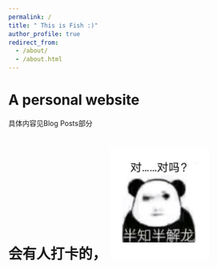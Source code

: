 ```yaml
---
permalink: /
title: " This is Fish :)"
author_profile: true
redirect_from: 
  - /about/
  - /about.html
---
```


<!-- 弹窗 HTML 结构 -->
<div id="popup-overlay" style="display: none;">
  <div id="popup-content">
    <p id="popup-text">
      <strong>第二周“苦学”作业DDL：</strong>2024.11.10
    </p>
    <!-- 按钮容器，使用 Flexbox 排列按钮 -->
    <div id="button-container">
      <button class="popup-button" onclick="closePopup()">关闭</button>
      <button class="popup-button" onclick="redirectToUrl()">跳转</button>
    </div>
  </div>
</div>

<script>
// 弹窗显示函数
function openPopup() {
  document.getElementById('popup-overlay').style.display = 'block';
  document.body.classList.add('no-scroll');  // 禁用滚动
}

// 弹窗关闭函数
function closePopup() {
  document.getElementById('popup-overlay').style.display = 'none';
  document.body.classList.remove('no-scroll');  // 启用滚动
}

// 跳转到指定网址的函数
function redirectToUrl() {
  window.location.href = "https://cicfish.github.io//posts/2024/announcements/week/";  // 将此处的 URL 替换为需要跳转的地址
}

// 页面加载时显示弹窗
window.onload = function() {
  setTimeout(openPopup, 100); // 0.1秒后显示弹窗
};
</script>

<style>

 .no-scroll {
  overflow: hidden;
}
  
/* 蒙版样式 */
#popup-overlay {
  position: fixed;
  top: 0;
  left: 0;
  width: 100%;
  height: 100%;
  background-color: rgba(0, 0, 0, 0.7); /* 半透明背景 */
  z-index: 1001; /* 确保蒙版在最上层 */
  display: none; /* 初始不显示 */
}

/* 弹窗样式 */
#popup-content {
  position: absolute;
  top: 50%;
  left: 50%;
  transform: translate(-50%, -50%); /* 居中 */
  width: 300px;
  height: 220px; /* 增加高度以适应两个按钮 */
  background-color: white;
  padding: 20px;
  border-radius: 10px;
  text-align: center;
  z-index: 1002; /* 确保弹窗在蒙版之上 */
}

/* 文字样式 */
#popup-text {
  font-size: 18px;
  font-family: Arial, sans-serif;
  color: #333;
  line-height: 1.5;
}

/* 按钮容器样式，使用 Flexbox 布局 */
#button-container {
  display: flex;
  justify-content: space-between;  /* 按钮之间留出空间 */
  margin-top: 20px;  /* 增加按钮和文字之间的间距 */
}

/* 弹窗按钮样式，使用 .popup-button 进行限定 */
.popup-button {
  padding: 10px 20px;
  background-color: #007BFF;
  color: white;
  border: none;
  border-radius: 5px;
  cursor: pointer;
  font-size: 16px;
  width: 45%; /* 确保按钮宽度一致 */
}

/* 鼠标悬停时按钮样式 */
.popup-button:hover {
  background-color: #0056b3;
}
</style>


A  personal website
======
具体内容见Blog Posts部分

会有人打卡的， <img src="/images/对吗.jpg" alt="对吗" width="200"/>
======

<br>
<br>
<br>
<br>
<br>
<br>
<br>
<br>
<br>
<br>
<br>
<br>
<br>
<br>
<br>
<br>
<br>
<br>
<br>
